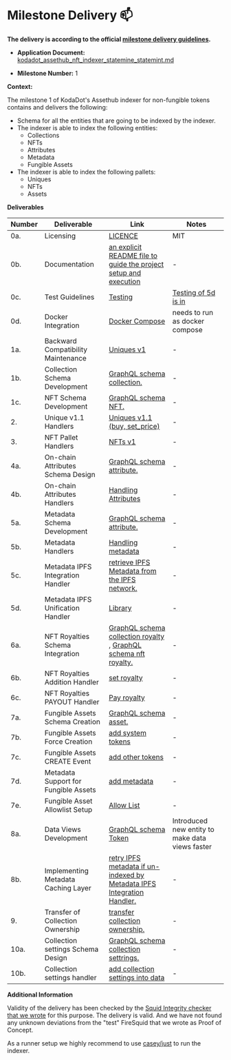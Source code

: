 # Milestone Delivery :mailbox:

<!-- **The [invoice form :pencil:](https://docs.google.com/forms/d/e/1FAIpQLSfmNYaoCgrxyhzgoKQ0ynQvnNRoTmgApz9NrMp-hd8mhIiO0A/viewform) has been filled out correctly for this milestone and the delivery is according to the official [milestone delivery guidelines](https://github.com/w3f/Grants-Program/blob/master/docs/milestone-deliverables-guidelines.md).** -->

**The delivery is according to the official [milestone delivery guidelines](https://github.com/w3f/Grants-Program/blob/master/docs/Support%20Docs/milestone-deliverables-guidelines.md).**

- **Application Document:** [kodadot_assethub_nft_indexer_statemine_statemint.md](https://github.com/w3f/Grants-Program/blob/master/applications/kodadot_assethub_nft_indexer_statemine_statemint.md)

- **Milestone Number:** 1

**Context:** 

The milestone 1 of KodaDot's Assethub indexer for non-fungible tokens contains and delivers the following:
- Schema for all the entities that are going to be indexed by the indexer.
- The indexer is able to index the following entities:
  - Collections
  - NFTs
  - Attributes
  - Metadata
  - Fungible Assets
- The indexer is able to index the following pallets:
  - Uniques
  - NFTs
  - Assets


**Deliverables**


| Number | Deliverable                          | Link                                                                                                                            | Notes                                                                                |
| ------ | ------------------------------------ | ------------------------------------------------------------------------------------------------------------------------------- | ------------------------------------------------------------------------------------ |
| 0a.    | Licensing                            | [LICENCE](https://github.com/kodadot/stick/blob/main/LICENCE)                                                                   | MIT                                                                                  |
| 0b.    | Documentation                        | [an explicit README file to guide the project setup and execution](https://github.com/kodadot/stick/blob/arrow-stick/README.md) | -                                                                                    |
| 0c.    | Test Guidelines                      | [Testing](https://github.com/kodadot/stick/tree/arrow-stick/tests)                                                              | [Testing of 5d is in](https://github.com/kodadot/packages/tree/main/hyperdata/tests) |
| 0d.    | Docker Integration                   | [Docker Compose](https://github.com/kodadot/stick/blob/arrow-stick/docker-compose.yml)                                          | needs to run as docker compose                                                       |
| 1a.    | Backward Compatibility Maintenance   | [Uniques v1](https://github.com/kodadot/stick/tree/arrow-stick/src/mappings/uniques)                                            | -                                                                                    |
| 1b.    | Collection Schema Development        | [GraphQL schema collection.](https://github.com/kodadot/stick/blob/arrow-stick/schema.graphql#L1)                               | -                                                                                    |
| 1c.    | NFT Schema Development               | [GraphQL schema NFT.](https://github.com/kodadot/stick/blob/arrow-stick/schema.graphql#L50)                                     | -                                                                                    |
| 2.     | Unique v1.1 Handlers                 | [Uniques v1.1 (buy, set_price)](https://github.com/kodadot/stick/tree/arrow-stick/src/mappings/uniques)                         | -                                                                                    |
| 3.     | NFT Pallet Handlers                  | [NFTs v1](https://github.com/kodadot/stick/tree/arrow-stick/src/mappings/nfts)                                | -                                                                                    |
| 4a.    | On-chain Attributes Schema Design    | [GraphQL schema attribute.](https://github.com/kodadot/stick/blob/arrow-stick/schema.graphql#L87)                                             | -                                                                                    |
| 4b.    | On-chain Attributes Handlers         | [Handling Attributes](https://github.com/kodadot/stick/blob/arrow-stick/src/mappings/nfts/setAttribute.ts)          | -                                                                                    |
| 5a.    | Metadata Schema Development          | [GraphQL schema attribute.](https://github.com/kodadot/stick/blob/arrow-stick/schema.graphql#L76)                                                          | -                                                                                    |
| 5b.    | Metadata Handlers                    | [Handling metadata](https://github.com/kodadot/stick/blob/arrow-stick/src/mappings/nfts/setMetadata.ts)          | -                                                                                    |
| 5c.    | Metadata IPFS Integration Handler    | [retrieve IPFS Metadata from the IPFS network.](https://github.com/kodadot/stick/blob/arrow-stick/src/mappings/utils/metadata.ts#L10)                                                               | -                                                                                    |
| 5d.    | Metadata IPFS Unification Handler    | [Library](https://github.com/kodadot/packages/tree/main/hyperdata)                   | -                                                                                    |
| 6a.    | NFT Royalties Schema Integration     | [GraphQL schema collection royalty](https://github.com/kodadot/stick/blob/arrow-stick/schema.graphql#L24) ,  [GraphQL schema nft royalty.](https://github.com/kodadot/stick/blob/arrow-stick/schema.graphql#L69)                                                                | -                                                                                    |
| 6b.    | NFT Royalties Addition Handler       | [set royalty](https://github.com/kodadot/stick/blob/arrow-stick/src/mappings/nfts/setAttribute.ts#L20)                                                                                   | -                                                                                    |
| 6c.    | NFT Royalties PAYOUT Handler         | [Pay royalty](https://github.com/kodadot/stick/blob/arrow-stick/src/mappings/nfts/payTips.ts)                                                              | -                                                                                    |
| 7a.    | Fungible Assets Schema Creation      | [GraphQL schema asset.](https://github.com/kodadot/stick/blob/arrow-stick/schema.graphql#L156)                                                   | -                                                                                    |
| 7b.    | Fungible Assets Force Creation       | [add system tokens](https://github.com/kodadot/stick/blob/arrow-stick/src/mappings/assets/forceToken.ts#L36)                                              | -                                                                                    |
| 7c.    | Fungible Assets CREATE Event         | [add other tokens](https://github.com/kodadot/stick/blob/arrow-stick/src/mappings/assets/forceToken.ts#L45)             | -                                                                                    |
| 7d.    | Metadata Support for Fungible Assets | [add metadata](https://github.com/kodadot/stick/blob/arrow-stick/src/mappings/assets/setMetadata.ts)                                                   | -                                                                                    |
| 7e.    | Fungible Asset Allowlist Setup       | [Allow List](https://github.com/kodadot/stick/blob/arrow-stick/src/mappings/assets/forceToken.ts#L36)                                                                       | -                                                                                    |
| 8a.    | Data Views Development               | [GraphQL schema Token](https://github.com/kodadot/stick/blob/arrow-stick/schema.graphql#L50)                                                                 | Introduced new entity to make data views faster                                                                                    |
| 8b.    | Implementing Metadata Caching Layer  | [retry IPFS metadata if un-indexed by Metadata IPFS Integration Handler.](https://github.com/kodadot/stick/blob/arrow-stick/src/mappings/utils/cache.ts)                                             | -                                                                                    |
| 9.     | Transfer of Collection Ownership     | [transfer collection ownership.](https://github.com/kodadot/stick/blob/arrow-stick/src/mappings/nfts/setAttribute.ts)                                                                   | -                                                                                    |
| 10a.   | Collection settings Schema Design    | [GraphQL schema collection settrings.](https://github.com/kodadot/stick/blob/arrow-stick/schema.graphql#K93)                                            | -                                                                                    |
| 10b.   | Collection settings handler          | [add collection settings into data](https://github.com/kodadot/stick/blob/arrow-stick/src/mappings/nfts/updateMintSettings.ts)                                                                        | -                                                                                    |

**Additional Information**

Validity of the delivery has been checked by the [Squid Integrity checker that we wrote](https://github.com/vikiival/squidtegrity) for this purpose. The delivery is valid.
And we have not found any unknown deviations from the "test" FireSquid that we wrote as Proof of Concept.

As a runner setup we highly recommend to use [casey/just](https://github.com/casey/just) to run the indexer.

